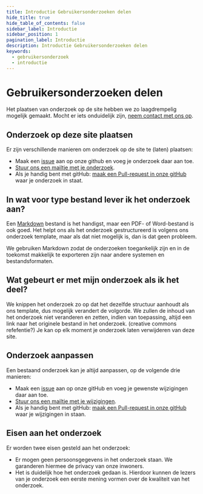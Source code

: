 ```yaml
---
title: Introductie Gebruikersonderzoeken delen
hide_title: true
hide_table_of_contents: false
sidebar_label: Introductie
sidebar_position: 1
pagination_label: Introductie
description: Introductie Gebruikersonderzoeken delen
keywords:
  - gebruikersonderzoek
  - introductie
---
```


# Gebruikersonderzoeken delen

Het plaatsen van onderzoek op de site hebben we zo laagdrempelig mogelijk gemaakt. Mocht er iets onduidelijk zijn, [neem contact met ons op](mailto:j.du.chatinier@utrecht.nl,yolijn@frameless.io).

## Onderzoek op deze site plaatsen

Er zijn verschillende manieren om onderzoek op de site te (laten) plaatsen:

- Maak een [issue](https://github.com/nl-design-system/gebruikersonderzoeken/issues) aan op onze github en voeg je onderzoek daar aan toe.
- [Stuur ons een mailtje met je onderzoek](mailto:j.du.chatinier@utrecht.nl,yolijn@frameless.io).
- Als je handig bent met gitHub: [maak een Pull-request in onze gitHub](https://github.com/nl-design-system/gebruikersonderzoeken/) waar je onderzoek in staat.

## In wat voor type bestand lever ik het onderzoek aan?

Een [Markdown](https://www.markdownguide.org/) bestand is het handigst, maar een PDF- of Word-bestand is ook goed. Het helpt ons als het onderzoek gestructureerd is volgens ons onderzoek template, maar als dat niet mogelijk is, dan is dat geen probleem.

We gebruiken Markdown zodat de onderzoeken toegankelijk zijn en in de toekomst makkelijk te exporteren zijn naar andere systemen en bestandsformaten.

## Wat gebeurt er met mijn onderzoek als ik het deel?

We knippen het onderzoek zo op dat het dezelfde structuur aanhoudt als ons template, dus mogelijk verandert de volgorde. We zullen de inhoud van het onderzoek niet veranderen en zetten, indien van toepassing, altijd een link naar het originele bestand in het onderzoek. (creative commons refefentie?) Je kan op elk moment je onderzoek laten verwijderen van deze site.

## Onderzoek aanpassen

Een bestaand onderzoek kan je altijd aanpassen, op de volgende drie manieren:

- Maak een [issue](https://github.com/nl-design-system/gebruikersonderzoeken/issues) aan op onze gitHub en voeg je gewenste wijzigingen daar aan toe.
- [Stuur ons een mailtje met je wijzigingen](mailto:j.du.chatinier@utrecht.nl,yolijn@frameless.io).
- Als je handig bent met gitHub: [maak een Pull-request in onze gitHub](https://github.com/nl-design-system/gebruikersonderzoeken/) waar je wijzigingen in staan.

## Eisen aan het onderzoek

Er worden twee eisen gesteld aan het onderzoek:

- Er mogen geen persoonsgegevens in het onderzoek staan. We garanderen hiermee de privacy van onze inwoners.
- Het is duidelijk hoe het onderzoek gedaan is. Hierdoor kunnen de lezers van je onderzoek een eerste mening vormen over de kwaliteit van het onderzoek.
